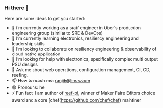 ### Hi there 👋

Here are some ideas to get you started:

- 🔭 I’m currently working as a staff engineer in Uber's production engineering group (similar to SRE & DevOps)
- 🌱 I’m currently learning electronics, resiliency engineering and leadership skills
- 👯 I’m looking to collaborate on resiliency engineering & observability of cloud native application
- 🤔 I’m looking for help with electronics, specifically complex multi output PSU designs
- 💬 Ask me about web operations, configuration management, CI, CD, reefing.
- 📫 How to reach me: ranjib@linux.com
- 😄 Pronouns: he
- ⚡ Fun fact: I am author of [reef-pi](http://reef-pi.com), winner of Maker Faire Editors choice award and a core [chef(https://github.com/chef/chef) maintiner

